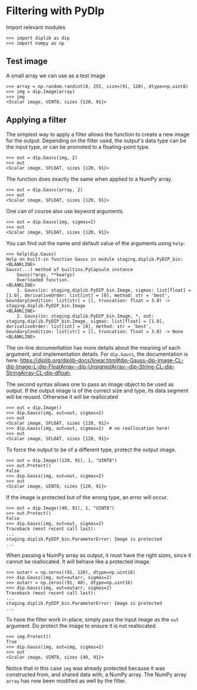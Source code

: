 Filtering with PyDIp
===

Import relevant modules

    >>> import diplib as dip
    >>> import numpy as np

Test image
---

A small array we can use as a test image

    >>> array = np.random.randint(0, 255, size=(91, 120), dtype=np.uint8)
    >>> img = dip.Image(array)
    >>> img
    <Scalar image, UINT8, sizes {120, 91}>

Applying a filter
---

The simplest way to apply a filter allows the function to create a new image for the output. Depending on the
filter used, the output's data type can be the input type, or can be promoted to a floating-point type.

    >>> out = dip.Gauss(img, 2)
    >>> out
    <Scalar image, SFLOAT, sizes {120, 91}>

The function does exactly the same when applied to a NumPy array.

    >>> out = dip.Gauss(array, 2)
    >>> out
    <Scalar image, SFLOAT, sizes {120, 91}>

One can of course also use keyword arguments.

    >>> out = dip.Gauss(img, sigmas=2)
    >>> out
    <Scalar image, SFLOAT, sizes {120, 91}>

You can find out the name and default value of the arguments using ``help``:

    >>> help(dip.Gauss)
    Help on built-in function Gauss in module staging.diplib.PyDIP_bin:
    <BLANKLINE>
    Gauss(...) method of builtins.PyCapsule instance
        Gauss(*args, **kwargs)
        Overloaded function.
    <BLANKLINE>
        1. Gauss(in: staging.diplib.PyDIP_bin.Image, sigmas: list[float] = [1.0], derivativeOrder: list[int] = [0], method: str = 'best', boundaryCondition: list[str] = [], truncation: float = 3.0) -> staging.diplib.PyDIP_bin.Image
    <BLANKLINE>
        2. Gauss(in: staging.diplib.PyDIP_bin.Image, *, out: staging.diplib.PyDIP_bin.Image, sigmas: list[float] = [1.0], derivativeOrder: list[int] = [0], method: str = 'best', boundaryCondition: list[str] = [], truncation: float = 3.0) -> None
    <BLANKLINE>

The on-line documentation has more details about the meaning of each argument, and implementation details. For
``dip.Gauss``, the documentation is here: <https://diplib.org/diplib-docs/linear.html#dip-Gauss-dip-Image-CL-dip-Image-L-dip-FloatArray--dip-UnsignedArray--dip-String-CL-dip-StringArray-CL-dip-dfloat->

The second syntax allows one to pass an image object to be used as output. If the output image is of the correct
size and type, its data segment will be reused. Otherwise it will be reallocated

    >>> out = dip.Image()
    >>> dip.Gauss(img, out=out, sigmas=2)
    >>> out
    <Scalar image, SFLOAT, sizes {120, 91}>
    >>> dip.Gauss(img, out=out, sigmas=2)  # no reallocation here!
    >>> out
    <Scalar image, SFLOAT, sizes {120, 91}>

To force the output to be of a different type, protect the output image.

    >>> out = dip.Image((120, 91), 1, "UINT8")
    >>> out.Protect()
    False
    >>> dip.Gauss(img, out=out, sigmas=2)
    >>> out
    <Scalar image, UINT8, sizes {120, 91}>

If the image is protected but of the wrong type, an error will occur.

    >>> out = dip.Image((40, 91), 1, "UINT8")
    >>> out.Protect()
    False
    >>> dip.Gauss(img, out=out, sigmas=2)
    Traceback (most recent call last):
    ...
    staging.diplib.PyDIP_bin.ParameterError: Image is protected
    ...

When passing a NumPy array as output, it must have the right sizes, since it cannot be reallocated. It will behave
like a protected image.

    >>> outarr = np.zeros((91, 120), dtype=np.uint16)
    >>> dip.Gauss(img, out=outarr, sigmas=2)
    >>> outarr = np.zeros((91, 40), dtype=np.uint16)
    >>> dip.Gauss(img, out=outarr, sigmas=2)
    Traceback (most recent call last):
    ...
    staging.diplib.PyDIP_bin.ParameterError: Image is protected
    ...

To have the filter work in-place, simply pass the input image as the ``out`` argument. Do protect the image to
ensure it is not reallocated.

    >>> img.Protect()
    True
    >>> dip.Gauss(img, out=img, sigmas=2)
    >>> out
    <Scalar image, UINT8, sizes {40, 91}>

Notice that in this case ``img`` was already protected because it was constructed from, and shared data with,
a NumPy array. The NumPy array ``array`` has now been modified as well by the filter.
